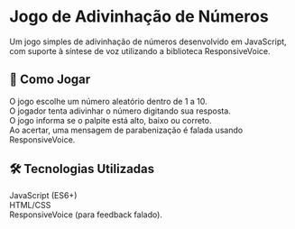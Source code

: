 # Jogo de Adivinhação de Números
Um jogo simples de adivinhação de números desenvolvido em JavaScript, com suporte à síntese de voz utilizando a biblioteca ResponsiveVoice.

## 🚀 Como Jogar

O jogo escolhe um número aleatório dentro de 1 a 10.<br>
O jogador tenta adivinhar o número digitando sua resposta.<br>
O jogo informa se o palpite está alto, baixo ou correto.<br>
Ao acertar, uma mensagem de parabenização é falada usando ResponsiveVoice.<br>

## 🛠 Tecnologias Utilizadas

JavaScript (ES6+)<br>
HTML/CSS<br>
ResponsiveVoice (para feedback falado).
